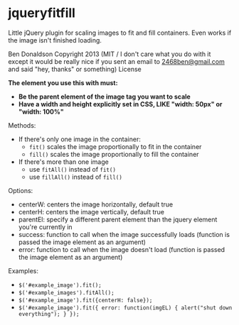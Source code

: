 jqueryfitfill
=============

Little jQuery plugin for scaling images to fit and fill containers. Even works if the image isn't finished loading.

Ben Donaldson Copyright 2013
(MIT / I don't care what you do with it except it would be really nice if you sent an email to 2468ben@gmail.com and said "hey, thanks" or something) License

**The element you use this with must:**
- **Be the parent element of the image tag you want to scale**
- **Have a width and height explicitly set in CSS, LIKE "width: 50px" or "width: 100%"**

Methods:
- If there's only one image in the container:
	- `fit()` scales the image proportionally to fit in the container
	- `fill()` scales the image proportionally to fill the container
- If there's more than one image
	- use `fitAll()` instead of `fit()`
	- use `fillAll()` instead of `fill()`

Options:
- centerW: centers the image horizontally, default true
- centerH: centers the image vertically, default true
- parentEl: specify a different parent element than the jquery element you're currently in
- success: function to call when the image successfully loads (function is passed the image element as an argument)
- error: function to call when the image doesn't load (function is passed the image element as an argument)

Examples:
- `$('#example_image').fit();`
- `$('#example_images').fitAll();`
- `$('#example_image').fit({centerH: false});`
- `$('#example_image').fit({ error: function(imgEL) { alert("shut down everything"); } });`

